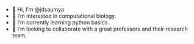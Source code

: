 - 👋 Hi, I’m @jdsaumya
- 👀 I’m interested in computational biology.
- 🌱 I’m currently learning python basics.
- 💞️ I’m looking to collaborate with a great professors and their research team.


<!---
jdsaumya/jdsaumya is a ✨ special ✨ repository because its `README.md` (this file) appears on your GitHub profile.
You can click the Preview link to take a look at your changes.
--->
